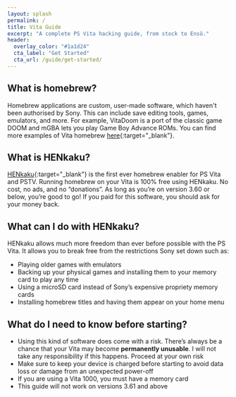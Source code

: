 ```yaml
---
layout: splash
permalink: /
title: Vita Guide
excerpt: "A complete PS Vita hacking guide, from stock to Ensō."
header:
  overlay_color: "#1a1d24"
  cta_label: "Get Started"
  cta_url: /guide/get-started/
---
```


## What is homebrew?

Homebrew applications are custom, user-made software, which haven't been authorised by Sony. This can include save editing tools, games, emulators, and more. For example, VitaDoom is a port of the classic game DOOM and mGBA lets you play Game Boy Advance ROMs. You can find more examples of Vita homebrew [here](https://henkaku.xyz/showcase/){:target="_blank"}.

## What is HENkaku?

[HENkaku](https://henkaku.xyz/){:target="_blank"} is the first ever homebrew enabler for PS Vita and PSTV. Running homebrew on your Vita is 100% free using HENkaku. No cost, no ads, and no “donations”. As long as you’re on version 3.60 or below, you’re good to go! If you paid for this software, you should ask for your money back.

## What can I do with HENkaku?

HENkaku allows much more freedom than ever before possible with the PS Vita. It allows you to break free from the restrictions Sony set down such as:

- Playing older games with emulators
- Backing up your physical games and installing them to your memory card to play any time
- Using a microSD card instead of Sony’s expensive propriety memory cards
- Installing homebrew titles and having them appear on your home menu

## What do I need to know before starting?

- Using this kind of software does come with a risk. There’s always be a chance that your Vita may become **permanently unusable**. I will not take any responsibility if this happens. Proceed at your own risk
- Make sure to keep your device is charged before starting to avoid data loss or damage from an unexpected power-off
- If you are using a Vita 1000, you must have a memory card
- This guide will not work on versions 3.61 and above
